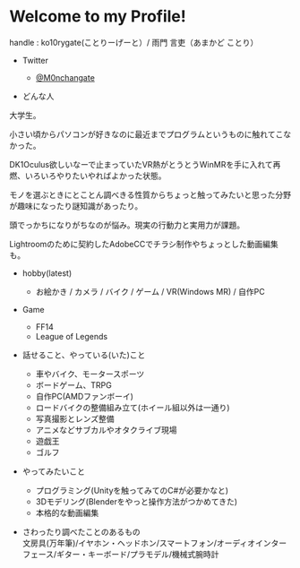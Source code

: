# Welcome to my Profile!

handle : ko10rygate(ことりーげーと）/ 雨門 言吏（あまかど ことり）


- Twitter
  - [@M0nchangate](https://twitter.com/M0nchangate)


- どんな人

大学生。  

小さい頃からパソコンが好きなのに最近までプログラムというものに触れてこなかった。

DK1Oculus欲しいなーで止まっていたVR熱がとうとうWinMRを手に入れて再燃、いろいろやりたいやればよかった状態。

モノを選ぶときにとことん調べきる性質からちょっと触ってみたいと思った分野が趣味になったり謎知識があったり。

頭でっかちになりがちなのが悩み。現実の行動力と実用力が課題。

Lightroomのために契約したAdobeCCでチラシ制作やちょっとした動画編集も。


- hobby(latest)
  - お絵かき / カメラ / バイク / ゲーム / VR(Windows MR) / 自作PC


- Game
  - FF14
  - League of Legends


- 話せること、やっている(いた)こと
  - 車やバイク、モータースポーツ
  - ボードゲーム、TRPG
  - 自作PC(AMDファンボーイ)
  - ロードバイクの整備組み立て(ホイール組以外は一通り)
  - 写真撮影とレンズ整備
  - アニメなどサブカルやオタクライブ現場
  - 遊戯王
  - ゴルフ
  
  
- やってみたいこと
  - プログラミング(Unityを触ってみてのC#が必要かなと)
  - 3Dモデリング(Blenderをやっと操作方法がつかめてきた)
  - 本格的な動画編集
  
  
- さわったり調べたことのあるもの  
文房具(万年筆)/イヤホン・ヘッドホン/スマートフォン/オーディオインターフェース/ギター・キーボード/プラモデル/機械式腕時計
